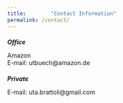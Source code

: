 ```yaml
---
title:        "Contact Information"
permalink: /contact/
---
```

<div class="post-list">
<h5 style="margin-bottom: 0px">Office</h5>
<p>Amazon<br />
E-mail: utbuech@amazon.de</p>
</div>

<div class="post-list">
<h5 style="margin-bottom: 0px">Private</h5>
<p>E-mail: uta.brattoli@gmail.com</p>
</div>



